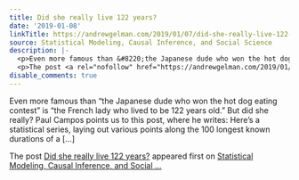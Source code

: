 ```yaml
---
title: Did she really live 122 years?
date: '2019-01-08'
linkTitle: https://andrewgelman.com/2019/01/07/did-she-really-live-122-years/
source: Statistical Modeling, Causal Inference, and Social Science
description: |-
  <p>Even more famous than &#8220;the Japanese dude who won the hot dog eating contest&#8221; is &#8220;the French lady who lived to be 122 years old.&#8221; But did she really? Paul Campos points us to this post, where he writes: Here’s a statistical series, laying out various points along the 100 longest known durations of a [&#8230;]</p>
  <p>The post <a rel="nofollow" href="https://andrewgelman.com/2019/01/07/did-she-really-live-122-years/">Did she really live 122 years?</a> appeared first on <a rel="nofollow" href="https://andrewgelman.com">Statistical Modeling, Causal Inference, and Social ...
disable_comments: true
---
```

<p>Even more famous than &#8220;the Japanese dude who won the hot dog eating contest&#8221; is &#8220;the French lady who lived to be 122 years old.&#8221; But did she really? Paul Campos points us to this post, where he writes: Here’s a statistical series, laying out various points along the 100 longest known durations of a [&#8230;]</p>
<p>The post <a rel="nofollow" href="https://andrewgelman.com/2019/01/07/did-she-really-live-122-years/">Did she really live 122 years?</a> appeared first on <a rel="nofollow" href="https://andrewgelman.com">Statistical Modeling, Causal Inference, and Social ...